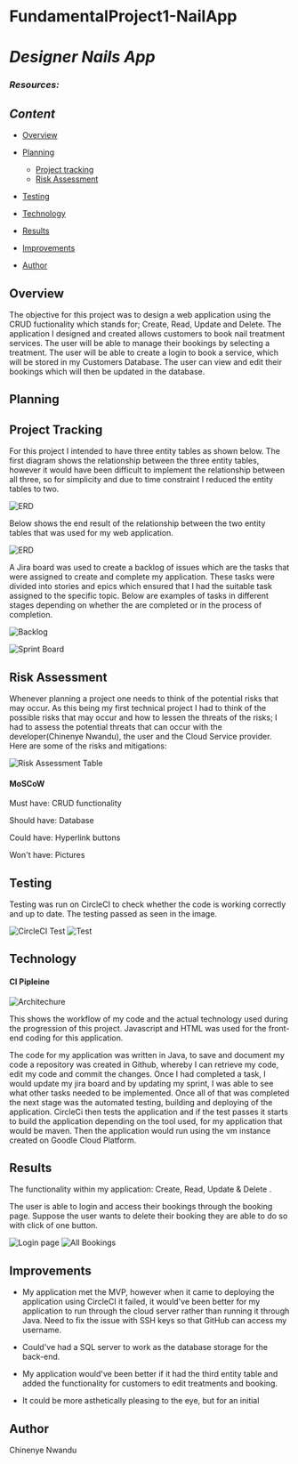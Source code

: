 # FundamentalProject1-NailApp
# **_Designer Nails App_**

### **_Resources:_**


## **_Content_**
* [Overview](#Overview)

* [Planning](#Planning)
   * [Project tracking](#Projecttracking)
   * [Risk Assessment](#RiskAssessment)

* [Testing](#Testing)
  
* [Technology](#Technology)

* [Results](#Results)

* [Improvements](#Improvements)

* [Author](#Author)

## Overview
 The objective for this project was to design a web application using the CRUD fuctionality which stands for; Create, Read, Update and Delete. The application I designed and created allows customers to book nail treatment services. The user will be able to manage their bookings by selecting a treatment.
 The user will be able to create a login to book a service, which will be stored in my Customers Database. The user can view and edit their bookings which will then be updated in the database.
 
## Planning

## Project Tracking 
For this project I intended to have three entity tables as shown below. The first diagram shows the relationship between the three entity tables, however it would have been difficult to implement the relationship between all three, so for simplicity and due to time constraint I reduced the entity tables to two.

![ERD](https://user-images.githubusercontent.com/67292767/92315028-03908a00-efd8-11ea-9741-66f749829379.png)

 Below shows the end result of the relationship between the two entity tables that was used for my web application.

![ERD](https://user-images.githubusercontent.com/67292767/92315030-07241100-efd8-11ea-93a3-aa477607ce2f.png)

A Jira board was used to create a backlog of issues which are the tasks that were assigned to create and complete my application. These tasks were divided into stories and epics which ensured that I had the suitable task assigned to the specific topic. Below are examples of tasks in different stages depending on whether the are completed or in the process of completion.

![Backlog](https://user-images.githubusercontent.com/67292767/92315039-11dea600-efd8-11ea-90c3-1b341f93b84c.png)

![Sprint Board](https://user-images.githubusercontent.com/67292767/92315020-e2c83480-efd7-11ea-9e65-cc0018f92e25.png)

## Risk Assessment
Whenever planning a project one needs to think of the potential risks that may occur. As this being my first technical project I had to think of the possible risks that may occur and how to lessen the threats of the risks; I had to assess the potential threats that can occur with the developer(Chinenye Nwandu), the user and the Cloud Service provider. Here are some of the risks and mitigations:

![Risk Assessment Table](https://user-images.githubusercontent.com/67292767/92315234-95999200-efda-11ea-9eeb-a0a210a9193d.png)

#### MoSCoW
Must have: CRUD functionality

Should have: Database 

Could have: Hyperlink buttons

Won't have: Pictures


## Testing
Testing was run on CircleCI to check whether the code is working correctly and up to date. The testing passed as seen in the image.

![CircleCI Test](https://user-images.githubusercontent.com/67292767/92315027-fffd0300-efd7-11ea-82df-0d8545b148e2.png)
![Test](https://user-images.githubusercontent.com/67292767/92337258-559ce280-f0a0-11ea-87a8-0a92a2a89335.png)


## Technology
#### CI Pipleine

![Architechure](https://user-images.githubusercontent.com/67292767/92335150-3f852700-f08c-11ea-9889-307e4b76ad98.png)

This shows the workflow of my code and the actual technology used during the progression of this project.
Javascript and HTML was used for the front-end coding for this application.

The code for my application was written in Java, to save and document my code a repository was created in Github, whereby I can retrieve my code, edit my code and commit the changes. Once I had completed a task, I would update my jira board and by updating my sprint, I was able to see what other tasks needed to be implemented. Once all of that was completed the next stage was the automated testing, building and deploying of the application. CircleCi then tests the application and if the test passes it starts to build the application depending on the tool used, for my application that would be maven. Then the application would run using the vm instance created on Goodle Cloud Platform.



## Results

The functionality within my application: Create, Read, Update & Delete .

The user is able to login and access their bookings through the booking page. Suppose the user wants to delete their booking they are able to do so with click of one button.

![Login page](https://user-images.githubusercontent.com/67292767/92315035-0db28880-efd8-11ea-89ac-218bb6ef231b.png)
![All Bookings](https://user-images.githubusercontent.com/67292767/92315023-ea87d900-efd7-11ea-9739-e19794170b8d.png)


## Improvements
 
* My application met the MVP, however when it came to deploying the application using CircleCI it failed, it would've been better for my application to run through the cloud server rather than running it through Java. Need to fix the issue with SSH keys so that GitHub can access my username.

* Could've had a SQL server to work as the database storage for the back-end.

* My application would've been better if it had the third entity table and added the functionality for customers to edit treatments and booking.

* It could be more asthetically pleasing to the eye, but for an initial 
 

## Author
Chinenye Nwandu
